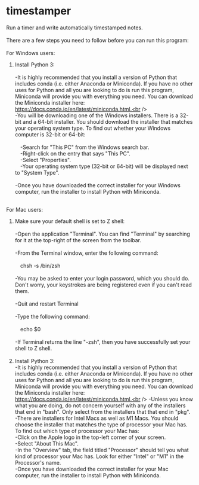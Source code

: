 # timestamper <br />
 Run a timer and write automatically timestamped notes.<br />
<br />
There are a few steps you need to follow before you can run this program:<br />
<br />
For Windows users:<br />
1. Install Python 3:<br /><br />
-It is highly recommended that you install a version of Python that includes conda (i.e. either Anaconda or Miniconda). If you have no other uses for Python and all you are looking to do is run this program, Miniconda will provide you with everything you need. You can download the Miniconda installer here: https://docs.conda.io/en/latest/miniconda.html.<br /><br />
-You will be downloading one of the Windows installers. There is a 32-bit and a 64-bit installer. You should download the installer that matches your operating system type. To find out whether your Windows computer is 32-bit or 64-bit:<br /><br />
&emsp;-Search for "This PC" from the Windows search bar.<br />
&emsp;-Right-click on the entry that says "This PC".<br />
&emsp;-Select "Properties".<br />
&emsp;-Your operating system type (32-bit or 64-bit) will be displayed next to "System Type".<br /><br />
-Once you have downloaded the correct installer for your Windows computer, run the installer to install Python with Miniconda.<br /><br />

For Mac users:<br />
1. Make sure your default shell is set to Z shell:<br /><br />
-Open the application "Terminal". You can find "Terminal" by searching for it at the top-right of the screen from the toolbar.<br /><br />
-From the Terminal window, enter the following command:<br /><br />
&emsp;chsh -s /bin/zsh<br /><br />
-You may be asked to enter your login password, which you should do. Don't worry, your keystrokes are being registered even if you can't read them.<br /><br />
-Quit and restart Terminal<br /><br />
-Type the following command:<br /><br />
&emsp;echo $0<br /><br />
-If Terminal returns the line "-zsh", then you have successfully set your shell to Z shell.<br /><br />
2. Install Python 3:<br />
		-It is highly recommended that you install a version of Python that includes conda (i.e. either Anaconda or Miniconda). If you have no other uses for Python and all you are looking to do is run this program, Miniconda will provide you with everything you need. You can download the Miniconda installer here: https://docs.conda.io/en/latest/miniconda.html.<br />
		-Unless you know what you are doing, do not concern yourself with any of the installers that end in "bash". Only select from the installers that that end in "pkg".<br />
		-There are installers for Intel Macs as well as M1 Macs. You should choose the installer that matches the type of processor your Mac has. To find out which type of processor your Mac has:<br />
			-Click on the Apple logo in the top-left corner of your screen.<br />
			-Select "About This Mac".<br />
			-In the "Overview" tab, the field titled "Processor" should tell you what kind of processor your Mac has. Look for either "Intel" or "M1" in the Processor's name.<br />
		-Once you have downloaded the correct installer for your Mac computer, run the installer to install Python with Miniconda.<br />
